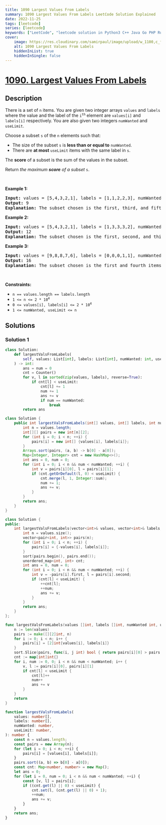 ```yaml
---
title: 1090 Largest Values From Labels
summary: 1090 Largest Values From Labels LeetCode Solution Explained
date: 2022-11-25
tags: [leetcode]
series: [leetcode]
keywords: ["LeetCode", "leetcode solution in Python3 C++ Java Go PHP Ruby Swift TypeScript Rust C# JavaScript C", "1090 Largest Values From Labels LeetCode Solution Explained in all languages"]
cover:
    image: https://res.cloudinary.com/samirpaul/image/upload/w_1100,c_fit,co_rgb:FFFFFF,l_text:Arial_75_bold:1090 Largest Values From Labels - Solution Explained/problem-solving.webp
    alt: 1090 Largest Values From Labels
    hiddenInList: true
    hiddenInSingle: false
---
```



# [1090. Largest Values From Labels](https://leetcode.com/problems/largest-values-from-labels)


## Description

<p>There is a set of <code>n</code> items. You are given two integer arrays <code>values</code> and <code>labels</code> where the value and the label of the <code>i<sup>th</sup></code> element are <code>values[i]</code> and <code>labels[i]</code> respectively. You are also given two integers <code>numWanted</code> and <code>useLimit</code>.</p>

<p>Choose a subset <code>s</code> of the <code>n</code> elements such that:</p>

<ul>
	<li>The size of the subset <code>s</code> is <strong>less than or equal to</strong> <code>numWanted</code>.</li>
	<li>There are <strong>at most</strong> <code>useLimit</code> items with the same label in <code>s</code>.</li>
</ul>

<p>The <strong>score</strong> of a subset is the sum of the values in the subset.</p>

<p>Return <em>the maximum <strong>score</strong> of a subset </em><code>s</code>.</p>

<p>&nbsp;</p>
<p><strong class="example">Example 1:</strong></p>

<pre>
<strong>Input:</strong> values = [5,4,3,2,1], labels = [1,1,2,2,3], numWanted = 3, useLimit = 1
<strong>Output:</strong> 9
<strong>Explanation:</strong> The subset chosen is the first, third, and fifth items.
</pre>

<p><strong class="example">Example 2:</strong></p>

<pre>
<strong>Input:</strong> values = [5,4,3,2,1], labels = [1,3,3,3,2], numWanted = 3, useLimit = 2
<strong>Output:</strong> 12
<strong>Explanation:</strong> The subset chosen is the first, second, and third items.
</pre>

<p><strong class="example">Example 3:</strong></p>

<pre>
<strong>Input:</strong> values = [9,8,8,7,6], labels = [0,0,0,1,1], numWanted = 3, useLimit = 1
<strong>Output:</strong> 16
<strong>Explanation:</strong> The subset chosen is the first and fourth items.
</pre>

<p>&nbsp;</p>
<p><strong>Constraints:</strong></p>

<ul>
	<li><code>n == values.length == labels.length</code></li>
	<li><code>1 &lt;= n &lt;= 2 * 10<sup>4</sup></code></li>
	<li><code>0 &lt;= values[i], labels[i] &lt;= 2 * 10<sup>4</sup></code></li>
	<li><code>1 &lt;= numWanted, useLimit &lt;= n</code></li>
</ul>

## Solutions

### Solution 1

<!-- tabs:start -->

```python
class Solution:
    def largestValsFromLabels(
        self, values: List[int], labels: List[int], numWanted: int, useLimit: int
    ) -> int:
        ans = num = 0
        cnt = Counter()
        for v, l in sorted(zip(values, labels), reverse=True):
            if cnt[l] < useLimit:
                cnt[l] += 1
                num += 1
                ans += v
                if num == numWanted:
                    break
        return ans
```

```java
class Solution {
    public int largestValsFromLabels(int[] values, int[] labels, int numWanted, int useLimit) {
        int n = values.length;
        int[][] pairs = new int[n][2];
        for (int i = 0; i < n; ++i) {
            pairs[i] = new int[] {values[i], labels[i]};
        }
        Arrays.sort(pairs, (a, b) -> b[0] - a[0]);
        Map<Integer, Integer> cnt = new HashMap<>();
        int ans = 0, num = 0;
        for (int i = 0; i < n && num < numWanted; ++i) {
            int v = pairs[i][0], l = pairs[i][1];
            if (cnt.getOrDefault(l, 0) < useLimit) {
                cnt.merge(l, 1, Integer::sum);
                num += 1;
                ans += v;
            }
        }
        return ans;
    }
}
```

```cpp
class Solution {
public:
    int largestValsFromLabels(vector<int>& values, vector<int>& labels, int numWanted, int useLimit) {
        int n = values.size();
        vector<pair<int, int>> pairs(n);
        for (int i = 0; i < n; ++i) {
            pairs[i] = {-values[i], labels[i]};
        }
        sort(pairs.begin(), pairs.end());
        unordered_map<int, int> cnt;
        int ans = 0, num = 0;
        for (int i = 0; i < n && num < numWanted; ++i) {
            int v = -pairs[i].first, l = pairs[i].second;
            if (cnt[l] < useLimit) {
                ++cnt[l];
                ++num;
                ans += v;
            }
        }
        return ans;
    }
};
```

```go
func largestValsFromLabels(values []int, labels []int, numWanted int, useLimit int) (ans int) {
	n := len(values)
	pairs := make([][2]int, n)
	for i := 0; i < n; i++ {
		pairs[i] = [2]int{values[i], labels[i]}
	}
	sort.Slice(pairs, func(i, j int) bool { return pairs[i][0] > pairs[j][0] })
	cnt := map[int]int{}
	for i, num := 0, 0; i < n && num < numWanted; i++ {
		v, l := pairs[i][0], pairs[i][1]
		if cnt[l] < useLimit {
			cnt[l]++
			num++
			ans += v
		}
	}
	return
}
```

```ts
function largestValsFromLabels(
    values: number[],
    labels: number[],
    numWanted: number,
    useLimit: number,
): number {
    const n = values.length;
    const pairs = new Array(n);
    for (let i = 0; i < n; ++i) {
        pairs[i] = [values[i], labels[i]];
    }
    pairs.sort((a, b) => b[0] - a[0]);
    const cnt: Map<number, number> = new Map();
    let ans = 0;
    for (let i = 0, num = 0; i < n && num < numWanted; ++i) {
        const [v, l] = pairs[i];
        if ((cnt.get(l) || 0) < useLimit) {
            cnt.set(l, (cnt.get(l) || 0) + 1);
            ++num;
            ans += v;
        }
    }
    return ans;
}
```

<!-- tabs:end -->

<!-- end -->
